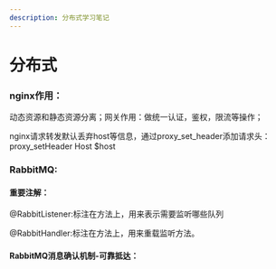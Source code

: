 ```yaml
---
description: 分布式学习笔记
---
```


# 分布式

### nginx作用：

动态资源和静态资源分离；网关作用：做统一认证，鉴权，限流等操作；

nginx请求转发默认丢弃host等信息，通过proxy\_set\_header添加请求头：proxy\_setHeader Host $host

### RabbitMQ:

#### 重要注解：

@RabbitListener:标注在方法上，用来表示需要监听哪些队列

@RabbitHandler:标注在方法上，用来重载监听方法。

#### RabbitMQ消息确认机制-可靠抵达：

